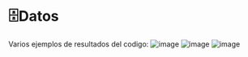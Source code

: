# 🗄️Datos

Varios ejemplos de resultados del codigo:
![image](https://github.com/user-attachments/assets/840ac41f-9a09-423f-a426-8c7a6559d2c9)
![image](https://github.com/user-attachments/assets/355609d5-4f0f-4127-b60b-06c9a521585f)
![image](https://github.com/user-attachments/assets/eb4cef99-35b6-4803-a3b1-18e3adef5c8d)
